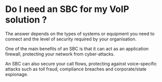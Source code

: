 <!---
# P-KISS-SBC documentation © 2007-2024 by Mathias WOLFF 
# is licensed under Attribution-NonCommercial-ShareAlike 4.0 International (see https://creativecommons.org/licenses/by-nc-sa/4.0/)
# SPDX-License-Identifier: CC-BY-NC-SA-4.0
--->

# Do I need an SBC for my VoIP solution ?

The answer depends on the types of systems or equipment you need to connect and the level of security required by your organisation.

One of the main benefits of an SBC is that it can act as an application firewall, protecting your network from cyber-attacks.

An SBC can also secure your call flows, protecting against voice-specific attacks such as toll fraud, compliance breaches and corporate/state espionage.
